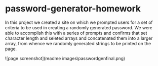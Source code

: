 # password-generator-homework

In this project we created a site on which we prompted users for a set of criteria to be used in creating a randomly generated password. We were able to accomplish this with a series of prompts and confirms that set character length and seleted arrays and concatenated them into a larger array, from whence we randomly generated strings to be printed on the page.

![page screenshot](readme images\passwordgenfinal.png)

